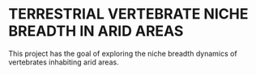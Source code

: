 # TERRESTRIAL VERTEBRATE NICHE BREADTH IN ARID AREAS

This project has the goal of exploring the niche breadth dynamics of vertebrates inhabiting arid areas. 
